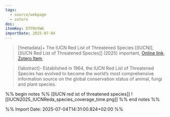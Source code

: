 ```yaml
---
tags:
  - source/webpage
  - zotero
doi: 
itemKey: DTFRVVW6
importDate: 2025-07-04
---
```

>[!metadata]+
> The IUCN Red List of Threatened Species
> [[IUCN]], 
> [[IUCN Red List of Threatened Species]] (2025)
> important, 
> [Online link](https://www.iucnredlist.org/en), [Zotero Item](zotero://select/library/items/DTFRVVW6),

>[!abstract]-
>Established in 1964, the IUCN Red List of Threatened Species has evolved to become the world’s most comprehensive information source on the global conservation status of animal, fungi and plant species.

%% begin notes %%
[[IUCN red ist of threatened species]]
![[IUCN2025_IUCNReda_species_coverage_time.png]]
%% end notes %%

%% Import Date: 2025-07-04T14:31:00.824+02:00 %%
